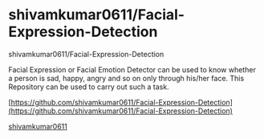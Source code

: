 # shivamkumar0611/Facial-Expression-Detection

shivamkumar0611/Facial-Expression-Detection

 Facial Expression or Facial Emotion Detector can be used to know whether a person is sad, happy, angry and so on only through his/her face. This Repository can be used to carry out such a task.

[https://github.com/shivamkumar0611/Facial-Expression-Detection](https://github.com/shivamkumar0611/Facial-Expression-Detection)

 [shivamkumar0611]()

